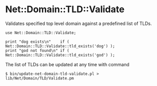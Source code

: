 # Net::Domain::TLD::Validate #

Validates specified top level domain against a predefined list of TLDs.

```
use Net::Domain::TLD::Validate;

print "dog exists\n"    if ( Net::Domain::TLD::Validate::tld_exists('dog') );
print "god not found\n" if ( Net::Domain::TLD::Validate::tld_exists('god') );

```

The list of TLDs can be updated at any time with command
```
$ bin/update-net-domain-tld-validate.pl > lib/Net/Domain/TLD/Validate.pm
```
